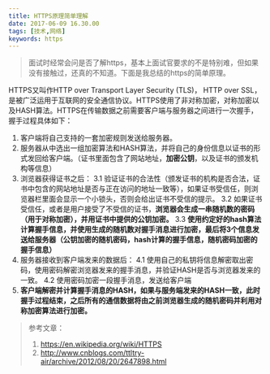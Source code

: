 ```yaml
---
title: HTTPS原理简单理解 
date: 2017-06-09 16.30.00
tags: [技术,网络]
keywords: https
---
```

> 面试时经常会问是否了解https，基本上面试官要求的不是特别难，但如果没有接触过，还真的不知道。下面是我总结的https的简单原理。

HTTPS又叫作HTTP over Transport Layer Security (TLS)， HTTP over SSL，是被广泛运用于互联网的安全通信协议。HTTPS使用了非对称加密，对称加密以及HASH算法。HTTPS在传输数据之前需要客户端与服务器之间进行一次握手，握手过程具体如下：
1. 客户端将自己支持的一套加密规则发送给服务器。
2. 服务器从中选出一组加密算法和HASH算法，并将自己的身份信息以证书的形式发回给客户端。（证书里面包含了网站地址，**加密公钥**，以及证书的颁发机构等信息）
3. 浏览器获得证书之后：
 3.1 验证证书的合法性（颁发证书的机构是否合法，证书中包含的网站地址是否与正在访问的地址一致等），如果证书受信任，则浏览器栏里面会显示一个小锁头，否则会给出证书不受信的提示。 
 3.2  如果证书受信任，或者是用户接受了不受信的证书，**浏览器会生成一串随机数的密码（用于对称加密），并用证书中提供的公钥加密。**
 3.3 **使用约定好的hash算法计算握手信息，并使用生成的随机数对握手消息进行加密，最后将3个信息发送给服务器（公钥加密的随机密码，hash计算的握手信息，随机密码加密的握手信息）**
 4. 服务器接收到客户端发来的数据后：
  4.1  使用自己的私钥将信息解密取出密码，使用密码解密浏览器发来的握手消息，并验证HASH是否与浏览器发来的一致。
  4.2 使用密码加密一段握手消息，发送给客户端
5. **客户端解密并计算握手消息的HASH，如果与服务端发来的HASH一致，此时握手过程结束，之后所有的通信数据将由之前浏览器生成的随机密码并利用对称加密算法进行加密。**

> 参考文章：
> 1. https://en.wikipedia.org/wiki/HTTPS
> 2. http://www.cnblogs.com/ttltry-air/archive/2012/08/20/2647898.html
